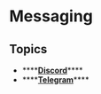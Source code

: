 # Messaging

## Topics

* \*\*\*\*[**Discord**](discord/)\*\*\*\*
* \*\*\*\*[**Telegram**](telegram.md)\*\*\*\*

